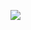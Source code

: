 [![](https://github.com/atomoo/atomoo.github.io/workflows/HexoDeployCI/badge.svg)](https://github.com/atomoo/atomoo.github.io/actions)
 
